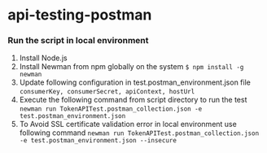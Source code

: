 # api-testing-postman

### Run the script in local environment
1. Install Node.js
2. Install Newman from npm globally on the system
`$ npm install -g newman`
3. Update following configuration in test.postman_environment.json file
`consumerKey, consumerSecret, apiContext, hostUrl`
4. Execute the following command from script directory to run the test
`newman run TokenAPITest.postman_collection.json -e test.postman_environment.json`
5. To Avoid SSL certificate validation error in local environment use following command
 `newman run TokenAPITest.postman_collection.json -e test.postman_environment.json --insecure`
